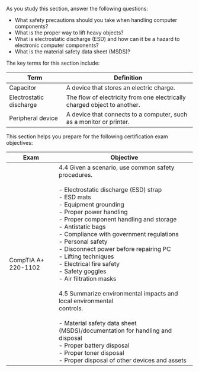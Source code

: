 As you study this section, answer the following questions:

- What safety precautions should you take when handling computer components?
- What is the proper way to lift heavy objects?
- What is electrostatic discharge (ESD) and how can it be a hazard to electronic computer components?
- What is the material safety data sheet (MSDS)?

The key terms for this section include:

|Term|Definition|
|---|---|
|Capacitor|A device that stores an electric charge.|
|Electrostatic discharge|The flow of electricity from one electrically charged object to another.|
|Peripheral device|A device that connects to a computer, such as a monitor or printer.|

This section helps you prepare for the following certification exam objectives:

|Exam|Objective|
|---|---|
|CompTIA A+ 220-1102|4.4 Given a scenario, use common safety procedures.<br><br>- Electrostatic discharge (ESD) strap<br>- ESD mats<br>- Equipment grounding<br>- Proper power handling<br>- Proper component handling and storage<br>- Antistatic bags<br>- Compliance with government regulations<br>- Personal safety<br>    - Disconnect power before repairing PC<br>    - Lifting techniques<br>    - Electrical fire safety<br>    - Safety goggles<br>    - Air filtration masks<br><br>4.5 Summarize environmental impacts and local environmental  <br>controls.<br><br>- Material safety data sheet (MSDS)/documentation for handling and disposal<br>    - Proper battery disposal<br>    - Proper toner disposal<br>    - Proper disposal of other devices and assets|
